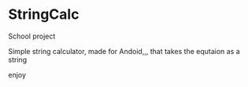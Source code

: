 # StringCalc
School project


Simple string calculator, made for Andoid,,, 
that takes the equtaion as a string 


enjoy
